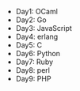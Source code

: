 - Day1: OCaml
- Day2: Go
- Day3: JavaScript
- Day4: erlang
- Day5: C
- Day6: Python
- Day7: Ruby
- Day8: perl
- Day9: PHP

